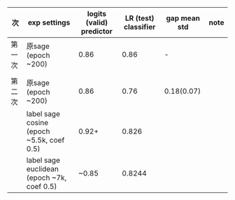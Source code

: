 | 次      | exp settings      | logits (valid) predictor |  LR (test) classifier | gap mean std| note|
| ----------- | ----------- | ----------- |  ----------- | ----------- | ----------- |
| 第一次      | 原sage (epoch ~200)      | 0.86   | 0.86 | -|
|     |        |
| 第二次   | 原sage (epoch ~200)       | 0.86 | 0.76| 0.18(0.07)
|    | label sage cosine (epoch ~5.5k, coef 0.5)      | 0.92+ | 0.826| 
|    | label sage euclidean  (epoch ~7k, coef 0.5)     | ~0.85 | 0.8244|

